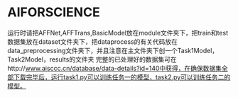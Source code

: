 # AIFORSCIENCE
运行时请把AFFNet,AFFTrans,BasicModel放在module文件夹下，把train和test数据集放在dataset文件夹下，把dataprocess的有关代码放在data_preprocessing文件夹下，并且注意在主文件夹下创一个Task1Model，Task2Model，results的文件夹
完整的已处理好的数据集可在http://www.aisccc.cn/database/data-details?id=140中获得，在确保数据集全部下载完毕后，运行task1.py可以训练任务一的模型，task2.py可以训练任务二的模型。
